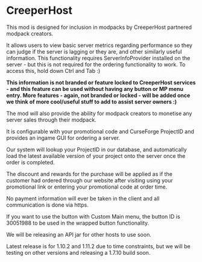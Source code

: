 # CreeperHost
This mod is designed for inclusion in modpacks by CreeperHost partnered modpack creators.
 
It allows users to view basic server metrics regarding performance so they can judge if the server is lagging or they are, and other similarly useful information. This functionality requires ServerInfoProvider installed on the server - but this is not required for the ordering functionality to work. To access this, hold down Ctrl and Tab :)
 
**This information is not branded or feature locked to CreeperHost services - and this feature can be used without having any button or MP menu entry. More features - again, not branded or locked - will be added once we think of more cool/useful stuff to add to assist server owners :)**
 
The mod will also provide the ability for modpack creators to monetise any server sales through their modpack.
 
It is configurable with your promotional code and CurseForge ProjectID and provides an ingame GUI for ordering a server.
 
Our system will lookup your ProjectID in our database, and automatically load the latest available version of your project onto the server once the order is completed.
 
The discount and rewards for the purchase will be applied as if the customer had ordered through our website after visiting using your promotional link or entering your promotional code at order time.
 
No payment information will ever be taken in the client and all communication is done via https.
 
If you want to use the button with Custom Main menu, the button ID is 30051988 to be used in the wrapped button functionality.
 
We will be releasing an API jar for other hosts to use soon.
 
Latest release is for 1.10.2 and 1.11.2 due to time constraints, but we will be testing on other versions and releasing a 1.7.10 build soon.
